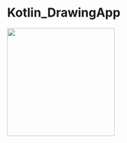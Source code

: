 # Kotlin_DrawingApp

<img src="https://github.com/Mikail184/Kotlin_DrawingApp/blob/master/app/src/main/res/drawable/app.gif" width=250>
